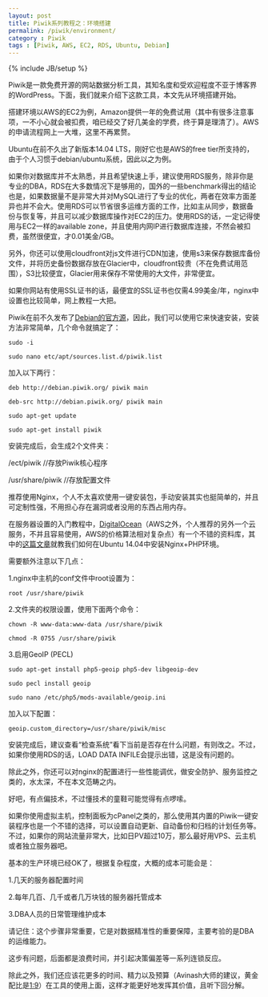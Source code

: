 ```yaml
---
layout: post
title: Piwik系列教程之：环境搭建
permalink: /piwik/environment/
category : Piwik
tags : [Piwik, AWS, EC2, RDS, Ubuntu, Debian]
---
```

{% include JB/setup %}


Piwik是一款免费开源的网站数据分析工具，其知名度和受欢迎程度不亚于博客界的WordPress。下面，我们就来介绍下这款工具，本文先从环境搭建开始。

搭建环境以AWS的EC2为例，Amazon提供一年的免费试用（其中有很多注意事项，一不小心就会被扣费，咱已经交了好几美金的学费，终于算是理清了）。AWS的申请流程网上一大堆，这里不再累赘。

Ubuntu在前不久出了新版本14.04 LTS，刚好它也是AWS的free tier所支持的，由于个人习惯于debian/ubuntu系统，因此以之为例。

如果你对数据库并不太熟悉，并且希望快速上手，建议使用RDS服务，除非你是专业的DBA，RDS在大多数情况下是够用的，国外的一些benchmark得出的结论也是，如果数据量不是非常大并对MySQL进行了专业的优化，两者在效率方面差异也并不会大。使用RDS可以节省很多运维方面的工作，比如主从同步，数据备份与恢复等，并且可以减少数据库操作对EC2的压力。使用RDS的话，一定记得使用与EC2一样的available zone，并且使用内网IP进行数据库连接，不然会被扣费，虽然很便宜，才0.01美金/GB。

另外，你还可以使用cloudfront对js文件进行CDN加速，使用s3来保存数据库备份文件，并将历史备份数据存放在Glacier中，cloudfront较贵（不在免费试用范围），S3比较便宜，Glacier用来保存不常使用的大文件，非常便宜。

如果你网站有使用SSL证书的话，最便宜的SSL证书也仅需4.99美金/年，nginx中设置也比较简单，网上教程一大把。

Piwik在前不久发布了[Debian的官方源](http://debian.piwik.org/)，因此，我们可以使用它来快速安装，安装方法非常简单，几个命令就搞定了：

```
sudo -i

sudo nano etc/apt/sources.list.d/piwik.list
```
加入以下两行：

```
deb http://debian.piwik.org/ piwik main

deb-src http://debian.piwik.org/ piwik main
```
```
sudo apt-get update

sudo apt-get install piwik
```

安装完成后，会生成2个文件夹：

/ect/piwik //存放Piwik核心程序

/usr/share/piwik //存放配置文件

推荐使用Nginx，个人不太喜欢使用一键安装包，手动安装其实也挺简单的，并且可定制性强，不用担心存在漏洞或者没用的东西占用内存。

在服务器设置的入门教程中，[DigitalOcean](https://www.digitalocean.com/?refcode=6b173b2d7e5e
)（AWS之外，个人推荐的另外一个云服务，不并且容易使用，AWS的价格算法相对复杂点）有一个不错的资料库，其中的[这篇文章](https://www.digitalocean.com/community/articles/how-to-install-linux-nginx-mysql-php-lemp-stack-on-ubuntu-14-04)就教我们如何在Ubuntu 14.04中安装Nginx+PHP环境。
 
需要额外注意以下几点：

1.nginx中主机的conf文件中root设置为：

```
root /usr/share/piwik
```

2.文件夹的权限设置，使用下面两个命令：


```
chown -R www-data:www-data /usr/share/piwik

chmod -R 0755 /usr/share/piwik
```

3.启用GeoIP (PECL)

```
sudo apt-get install php5-geoip php5-dev libgeoip-dev

sudo pecl install geoip

sudo nano /etc/php5/mods-available/geoip.ini
```

加入以下配置：

```
geoip.custom_directory=/usr/share/piwik/misc
```


安装完成后，建议查看“检查系统”看下当前是否存在什么问题，有则改之。不过，如果你使用RDS的话，LOAD DATA INFILE会提示出错，这是没有问题的。

除此之外，你还可以对nginx的配置进行一些性能调优，做安全防护、服务监控之类的，水太深，不在本文范畴之内。

好吧，有点偏技术，不过懂技术的童鞋可能觉得有点啰嗦。

如果你使用虚拟主机，控制面板为cPanel之类的，那么使用其内置的Piwik一键安装程序也是一个不错的选择，可以设置自动更新、自动备份和归档的计划任务等。不过，如果你的网站流量非常大，比如日PV超过10万，那么最好用VPS、云主机或者独立服务器吧。

基本的生产环境已经OK了，根据复杂程度，大概的成本可能会是：

1.几天的服务器配置时间

2.每年几百、几千或者几万块钱的服务器托管成本

3.DBA人员的日常管理维护成本

请记住：这个步骤非常重要，它是对数据精准性的重要保障，主要考验的是DBA的运维能力。

这步有问题，后面都是浪费时间，并引起决策偏差等一系列连锁反应。

除此之外，我们还应该花更多的时间、精力以及预算（Avinash大师的建议，黄金配比是[1:9](http://www.kaushik.net/avinash/the-10-90-rule-for-magnificient-web-analytics-success/)）在工具的使用上面，这样才能更好地发挥其价值，且听下回分解。
